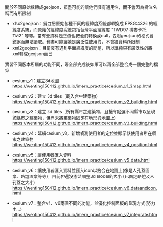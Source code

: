 關於不同原始檔轉成geojson，都盡可能的讓他們擁有通用性，而不會因為欄位名稱而有所限制  
  - xlsx2geojson：努力把原始各種不同的經緯度系統都轉換成 EPSG:4326 的經緯度系統，而原始的經緯度系統包括台灣平面經緯度 "TWD97 橫麥卡托 TM2" 等等。當有些資料是空值也把他們轉換成null，否則geojson的格式會錯誤而無法讀取。也盡可能讓她是廣泛性使用的，不會被資料所限制  
  - xml2geojson：目前沒有遇到平面經緯度的問題，所以單純只有廣泛性的將xml轉成geojson而已  


實習不同版本所屬的功能不同，等全部完成後如果可以再全部整合成一個完整的檔案  
  - cesium_v1：建立3d地圖 
  https://wenting150412.github.io/intern_practice/cesium_v1_3map.html

  - cesium_v2：建立 3d tiles（載入台中建築物） 
  https://wenting150412.github.io/intern_practice/cesium_v2_building.html
  
  - cesium_v3：建立 3d tiles（所有縣市之建築物，且擁有點選不同縣市以呈現該縣市之建築物，但尚未將建築物固定在地形的地圖上）
  https://wenting150412.github.io/intern_practice/cesium_v3_building.html
  
  - cesium_v4：延續cesium_v3，新增偵測使用者的定位並顯示該使用者所在縣市之建築物
  https://wenting150412.github.io/intern_practice/cesium_v4_position.html
  
  - cesium_v5：讓使用者匯入資料
  https://wenting150412.github.io/intern_practice/cesium_v5_data.html

  - cesium_v6：讓使用者匯入資料並匯入icon以貼合在地圖上(像是人孔蓋圖案、路燈圖案等等)，目前但還沒辦法調整3d model的大小 (已固定路燈及人孔蓋之大小)
  https://wenting150412.github.io/intern_practice/cesium_v6_dataandicon.html

  - cesium_v7：整合v4、v6兩個不同的功能，並優化控制面板的呈現方式(努力中...)
  https://wenting150412.github.io/intern_practice/cesium_v7_integrate.html
